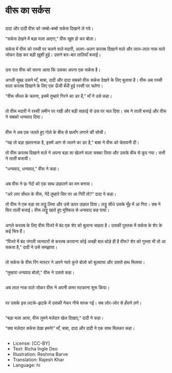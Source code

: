 # वीरू का सर्कस

##
दादा और दादी वीरू को जम्बो-बम्बो सर्कस दिखाने ले गये। 

“सर्कस देखने में बड़ा मज़ा आएगा,” वीरू खुश हो कर बोला। 

सर्कस में वीरू को रस्सी पर चलने वाले मदारी, अलग-अलग करतब दिखाने वाले और लाल-लाल नाक वाले जोकर देख कर बड़ी ख़ुशी हुई। उसने बार-बार तालियाँ बजाईं। 

##
उस रात वीरू को सपना आया कि उसका अपना एक सर्कस है। 

अगली सुबह उसने माँ, बाबा, दादी और दादा सबको वीरू सर्कस देखने के लिए बुलाया है। वीरू अब रस्सी वाला करतब दिखाने के लिए एक ऊँची बँधी हुई रस्सी पर चलेगा। 

“वीरू सँभल के चलना, इसमें तुम्हारे गिरने का डर है,” माँ ने उसे कहा। 

##
तो वीरू मदारी ने रस्सी ज़मीन पर रखी और बड़ी सफ़ाई से उस पर चल दिया। सब ने ताली बजाई और वीरू ने सबको धन्यवाद दिया। 

##
वीरू ने अब एक जलते हुए गोले के बीच से छलाँग लगाने की सोची। 

“यह तो बड़ा ख़तरनाक है, इसमें आग से जलने का डर है,” बाबा ने वीरू को चेतावनी दी। 

तो वीरू करतब दिखाने वाले ने अपना बड़ा सा खेलने वाला चक्का लिया और उसके बीच से कूद गया। सभी ने ताली बजायी। 

“धन्यवाद, धन्यवाद,” वीरू ने कहा। 

##
अब वीरू ने छः गेंदों को एक साथ उछालने का मन बनाया। 

“अरे ज़रा सँभल के वीरू, गेंदें तुम्हारे सिर पर आ गिरीं तो?” दादा ने कहा। 

तो वीरू ने एक बड़ा सा लड्डू लिया और उसे ऊपर उछाल दिया। लड्डू सीधे उसके मूँह में आ गिरा। सब ने फिर ताली बजाई। वीरू लड्डू खाते हुए मुश्किल से धन्यवाद कह पाया।

##
अगले करतब के लिए वीरू पिंजरे में बंद एक शेर को बुलाना चाहता है। उसकी पुस्तक में सर्कस के शेर के कई चित्र हैं।

“पिंजरे में बंद जंगली जानवारों से करतब करवाना कोई अच्छी बात थोड़े ही है वीरू? शेर को गुस्सा भी तो आ सकता है,” दादी ने उसे समझाया। 

##
तो सर्कस के वीरू रिंग मास्टर ने अपने प्यारे कुत्ते बोज़ो को बुलवाया और उससे हाथ मिलाया। 

“तुम्हारा धन्यवाद बोज़ो,” वीरू ने उससे कहा। 

##
अब लाल नाक वाले जोकर वीरू ने अपनी कमर मटकाना शुरू किया। 

##
पर उसके इस लटके-झटके में उसकी नेकर नीचे सरक गई। सब ज़ोर-ज़ोर से हँसने लगे। 

##
“बड़ा मज़ा आया, वीरू तुमने मज़ेदार खेल दिखाए,” दादी ने कहा। 

“क्या मज़ेदार सर्कस देखा हमने!” माँ, बाबा, दादा और दादी ने एक साथ मिलकर कहा। 

##
* License: [CC-BY]
* Text: Richa Ingle Deo
* Illustration: Reshma Barve
* Translation: Rajesh Khar
* Language: hi
